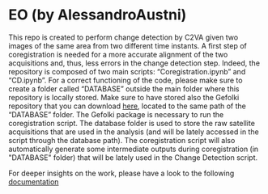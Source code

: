 # EO (by AlessandroAustni)
This repo is created to perform change detection by C2VA given two images of the same area from two different time instants. A first step of coregistration is needed for a more accurate alignment of the two acquisitions and, thus, less errors in the change detection step. Indeed, the repository is composed of two main scripts: “Coregistration.ipynb” and “CD.ipynb”.
For a correct functioning of the code, please make sure to create a folder called “DATABASE” outside the main folder where this repository is locally stored. Make sure to have stored also the Gefolki repository that you can download [here](https://github.com/aplyer/gefolki "Gefolki's github repo"), located to the same path of the “DATABASE” folder.
The Gefolki package is necessary to run the coregistration script.
The database folder is used to store the raw satellite acquisitions that are used in the analysis (and will be lately accessed in the script through the database path). The coregistration script will also automatically generate some intermediate outputs during coregistration (in "DATABASE" folder) that will be lately used in the Change Detection script.

For deeper insights on the work, please have a look to the following [documentation](https://github.com/AlessandroAustoni/EO/blob/main/A%20COMPARISON%20BETWEEN%20MULTI-SPECTRAL%20AND%20HYPERSPECTRAL%20FOR%20WATER%20AND%20AGRICULTURAL%20FIELDS%20CHANGE%20DETECTION%20USING%20C2VA.pdf "Alessandro Austoni A COMPARISON BETWEEN MULTI-SPECTRAL AND HYPERSPECTRAL FOR WATER AND AGRICULTURAL FIELDS CHANGE DETECTION USING C2VA")
